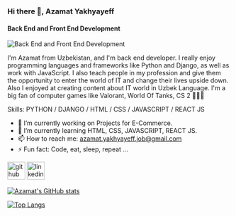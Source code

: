 ### Hi there 👋, Azamat Yakhyayeff
#### Back End and Front End Development
![Back End and Front End Development](https://pbs.twimg.com/profile_banners/1746125588493221888/1705144203/600x200)

I'm Azamat from Uzbekistan, and I'm back end developer. I really enjoy programming languages and frameworks like Python and Django, as well as work with JavaScript. I also teach people in my profession and give them the opportunity to enter the world of IT and change their lives upside down. Also I enjoyed at creating content about IT world in Uzbek Language. I'm a big fan of computer games like Valorant, World Of Tanks, CS 2 🤷🏻‍♂️

Skills: PYTHON / DJANGO / HTML / CSS / JAVASCRIPT / REACT JS

- 🔭 I’m currently working on Projects for E-Commerce. 
- 🌱 I’m currently learning HTML, CSS, JAVASCRIPT, REACT JS. 
- 📫 How to reach me: azamat.yakhyayeff.job@gmail.com 
- ⚡ Fun fact: Code, eat, sleep, repeat ... 


[<img src='https://cdn.jsdelivr.net/npm/simple-icons@3.0.1/icons/github.svg' alt='github' height='40'>](https://github.com/https://github.com/azzaa-back-end-dev)  [<img src='https://cdn.jsdelivr.net/npm/simple-icons@3.0.1/icons/linkedin.svg' alt='linkedin' height='40'>](https://www.linkedin.com/in/www.linkedin.com/in/azza-back-end-dev/)  


[![Azamat's GitHub stats](https://github-readme-stats.vercel.app/api?username=azzaa-back-end-dev)](https://github.com/azzaa-back-end-dev/github-readme-stats)


[![Top Langs](https://github-readme-stats.vercel.app/api/top-langs/?username=https://github.com/azzaa-back-end-dev)](https://github.com/anuraghazra/github-readme-stats)



